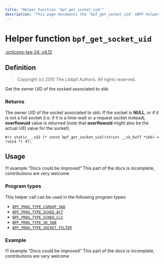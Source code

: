 ```yaml
---
title: "Helper Function 'bpf_get_socket_uid'"
description: "This page documents the 'bpf_get_socket_uid' eBPF helper function, including its definition, usage, program types that can use it, and examples."
---
```

# Helper function `bpf_get_socket_uid`

<!-- [FEATURE_TAG](bpf_get_socket_uid) -->
[:octicons-tag-24: v4.12](https://github.com/torvalds/linux/commit/6acc5c2910689fc6ee181bf63085c5efff6a42bd)
<!-- [/FEATURE_TAG] -->

## Definition

> Copyright (c) 2015 The Libbpf Authors. All rights reserved.


<!-- [HELPER_FUNC_DEF] -->
Get the owner UID of the socked associated to _skb_.

### Returns

The owner UID of the socket associated to _skb_. If the socket is **NULL**, or if it is not a full socket (i.e. if it is a time-wait or a request socket instead), **overflowuid** value is returned (note that **overflowuid** might also be the actual UID value for the socket).

`#!c static __u32 (* const bpf_get_socket_uid)(struct __sk_buff *skb) = (void *) 47;`
<!-- [/HELPER_FUNC_DEF] -->

## Usage

!!! example "Docs could be improved"
    This part of the docs is incomplete, contributions are very welcome

### Program types

This helper call can be used in the following program types:

<!-- DO NOT EDIT MANUALLY -->
<!-- [HELPER_FUNC_PROG_REF] -->
 * [`BPF_PROG_TYPE_CGROUP_SKB`](../program-type/BPF_PROG_TYPE_CGROUP_SKB.md)
 * [`BPF_PROG_TYPE_SCHED_ACT`](../program-type/BPF_PROG_TYPE_SCHED_ACT.md)
 * [`BPF_PROG_TYPE_SCHED_CLS`](../program-type/BPF_PROG_TYPE_SCHED_CLS.md)
 * [`BPF_PROG_TYPE_SK_SKB`](../program-type/BPF_PROG_TYPE_SK_SKB.md)
 * [`BPF_PROG_TYPE_SOCKET_FILTER`](../program-type/BPF_PROG_TYPE_SOCKET_FILTER.md)
<!-- [/HELPER_FUNC_PROG_REF] -->

### Example

!!! example "Docs could be improved"
    This part of the docs is incomplete, contributions are very welcome
